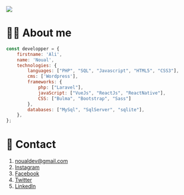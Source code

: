 <img src="https://github-readme-stats.vercel.app/api?username=NoualAli&show_icons=true"/>

# 👨‍💻 About me
``` javascript
const developper = {
    firstname: 'Ali',
    name: 'Noual',
    technologies: {
        languages: ["PHP", "SQL", "Javascript", "HTML5", "CSS3"],
        cms: ['Wordpress'],
        frameworks: {
            php: ["Laravel"],
            javaScript: ["VueJs", "ReactJs", "ReactNative"],
            CSS: ["Bulma", "Bootstrap", "Sass"]
        },
        databases: ["MySql", "SqlServer", "sqlite"],
    },
};
```

# 📧 Contact

  1. noualdev@gmail.com
  2. [Instagram](https://www.instagram.com/ali_noual/)
  3. [Facebook](https://web.facebook.com/ali.nl.3781)
  4. [Twitter](https://twitter.com/noual_ali)
  5. [LinkedIn](https://linkedin.com/in/ali-noual)

